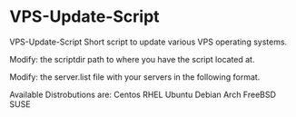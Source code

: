 # VPS-Update-Script

VPS-Update-Script
Short script to update various VPS operating systems.

Modify: the scriptdir path to where you have the script located at.

Modify: the server.list file with your servers in the following format.

Available Distrobutions are:
Centos RHEL Ubuntu Debian Arch FreeBSD SUSE
